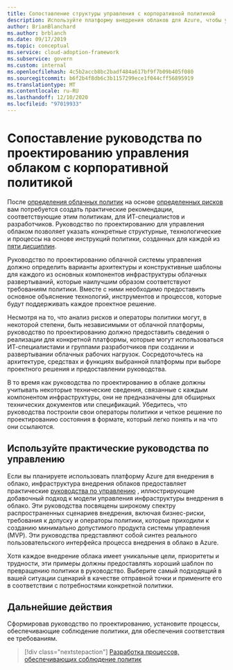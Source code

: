 ```yaml
---
title: Сопоставление структуры управления с корпоративной политикой
description: Используйте платформу внедрения облаков для Azure, чтобы узнать, как выбрать архитектуру и шаблоны проектирования, соответствующие требованиям политики.
author: BrianBlanchard
ms.author: brblanch
ms.date: 09/17/2019
ms.topic: conceptual
ms.service: cloud-adoption-framework
ms.subservice: govern
ms.custom: internal
ms.openlocfilehash: 4c5b2accb8bc2badf484a617bf9f7b09b405f080
ms.sourcegitcommit: b6f2b4f8db6c3b1157299ece1f044cff56895919
ms.translationtype: MT
ms.contentlocale: ru-RU
ms.lasthandoff: 12/10/2020
ms.locfileid: "97019933"
---
```

# <a name="align-your-cloud-governance-design-guide-with-corporate-policy"></a>Сопоставление руководства по проектированию управления облаком с корпоративной политикой

После [определения облачных политик](./policy-definition.md) на основе [определенных рисков](./business-risk.md) вам потребуется создать практические рекомендации, соответствующие этим политикам, для ИТ-специалистов и разработчиков. Руководство по проектированию для управления облаком позволяет указать конкретные структурные, технологические и процессы на основе инструкций политики, созданных для каждой из [пяти дисциплин](../governance-disciplines.md).

Руководство по проектированию облачной системы управления должно определить варианты архитектуры и конструктивные шаблоны для каждого из основных компонентов инфраструктуры облачных развертываний, которые наилучшим образом соответствуют требованиям политики. Вместе с ними необходимо предоставить основное объяснение технологий, инструментов и процессов, которые будут поддерживать каждое проектное решение.

Несмотря на то, что анализ рисков и операторы политики могут, в некоторой степени, быть независимыми от облачной платформы, руководство по проектированию должно предоставить сведения о реализации для конкретной платформы, которые могут использоваться ИТ-специалистами и группами разработчиков при создании и развертывании облачных рабочих нагрузок. Сосредоточьтесь на архитектуре, средствах и функциях выбранной платформы при выборе проектного решения и предоставлении руководства.

В то время как руководства по проектированию в облаке должны учитывать некоторые технические сведения, связанные с каждым компонентом инфраструктуры, они не предназначены для обширных технических документов или спецификаций. Убедитесь, что руководства построили свои операторы политики и четкое решение по проектированию состояния в формате, который легко понять и на что они ссылаются.

## <a name="use-the-actionable-governance-guides"></a>Используйте практические руководства по управлению

Если вы планируете использовать платформу Azure для внедрения в облако, инфраструктура внедрения облаков предоставляет практические [руководства по управлению](../guides/index.md) , иллюстрирующие добавочный подход к модели управления инфраструктуры внедрения в облако. Эти руководства посвящены широкому спектру распространенных сценариев внедрения, включая бизнес-риски, требования к допуску и операторы политики, которые приходили к созданию минимально допустимого продукта системы управления (MVP). Эти руководства представляют собой синтез реального пользовательского интерфейса процесса внедрения в облако в Azure.

Хотя каждое внедрение облака имеет уникальные цели, приоритеты и трудности, эти примеры должны предоставлять хороший шаблон по превращению политики в руководство. Выберите самый подходящий в вашей ситуации сценарий в качестве отправной точки и примените его в соответствии с потребностями конкретной политики.

## <a name="next-steps"></a>Дальнейшие действия

Сформировав руководство по проектированию, установите процессы, обеспечивающие соблюдение политики, для обеспечения соответствия ее требованиям.

> [!div class="nextstepaction"]
> [Разработка процессов, обеспечивающих соблюдение политик](./processes.md)
